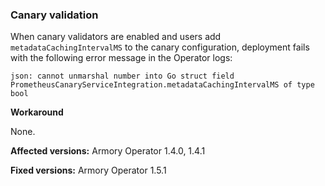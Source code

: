 ### Canary validation

When canary validators are enabled and users add `metadataCachingIntervalMS` to the canary configuration, deployment fails with the following error message in the Operator logs:

```text
json: cannot unmarshal number into Go struct field PrometheusCanaryServiceIntegration.metadataCachingIntervalMS of type bool
```

**Workaround**

None.

**Affected versions:** Armory Operator 1.4.0, 1.4.1

**Fixed versions:** Armory Operator 1.5.1
